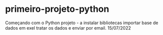 # primeiro-projeto-python
Começando com o Python
projeto - a
instalar bibliotecas 
importar base de dados em exel 
tratar os dados e enviar por email.
15/07/2022
